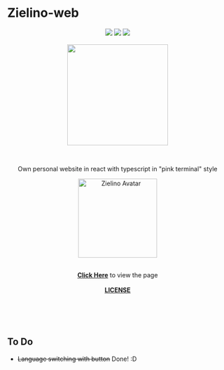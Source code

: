 # Zielino-web

<p align="center">
  <img src="https://img.shields.io/github/stars/Zielin0/zielino-web?style=for-the-badge">
  <img src="https://img.shields.io/github/forks/Zielin0/zielino-web?style=for-the-badge">
  <img src="https://img.shields.io/github/license/Zielin0/zielino-web?style=for-the-badge">
  <br />
  <br />
  <a href="https://discord.gg/ckYHKMy">
    <img src="https://discord.com/api/guilds/694865553835163648/embed.png?style=banner2" width="230">
  </a>
</p>

<br />

<p align="center">Own personal website in react with typescript in "pink terminal" style</p>

<p align="center">
  <a href="https://zielinus.gq/" target="_blank"><img src="https://Zielin0.ct8.pl/favicon.ico" width="180" alt="Zielino Avatar"></img></a>
</p>

<br />

<div align="center">
  <a href="https://zielinus.gq/"><strong>Click Here</strong></a> to view the page
</div>

<br />

<div align="center">
  <a href="https://github.com/Zielin0/zielino-web/blob/main/LICENSE"><strong>LICENSE</strong></a>
</div>

<br />
<br />
<br />
<br />

## To Do

- ~~Language switching with button~~ Done! :D
